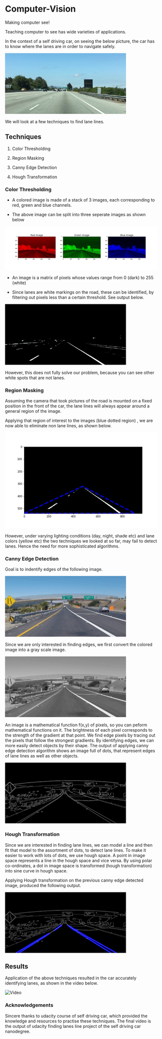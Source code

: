 # Computer-Vision
Making computer see!

Teaching computer to see has wide varieties of applications.

In the context of a self driving car, on seeing the below picture, the car has to know where the lanes are in order to navigate safely.

<img src="https://github.com/buddha216g/Computer-Vision/blob/exercises/001-Color-Selection/test.jpg" width="400" height="200">


We will look at a few techniques to find lane lines.

## Techniques ##

 1. Color Thresholding
 
 2. Region Masking
 
 3. Canny Edge Detection
 
 4. Hough Transformation


### Color Thresholding ###

 - A colored image is made of a stack of 3 images, each corresponding to red, green and blue channels.
 
 - The above image can be split into three seperate images as shown below
 
 <img src="https://github.com/buddha216g/Computer-Vision/blob/exercises/001-Color-Selection/rgb_channels.jpg" >
 

 - An image is a matrix of pixels whose values range from 0 (dark) to 255 (white)
 
 - Since lanes are white markings on the road, these can be identified, by filtering out pixels less than a certain threshold. See output below.
 
 <img src="https://github.com/buddha216g/Computer-Vision/blob/exercises/001-Color-Selection/color_select.jpg" width="400" height="200" >
 
 However, this does not fully solve our problem, because you can see other white spots that are not lanes.



### Region Masking ###

Assuming the camera that took pictures of the road is mounted on a fixed position in the front of the car, the lane lines will always appear around a general region of the image.

Applying that region of interest to the images (blue dotted region) , we are now able to eliminate non lane lines, as shown below.

<img src="https://github.com/buddha216g/Computer-Vision/blob/exercises/002-Color_plus_Region_Selection/color_region_selection.jpg"  >

However, under varying lighting conditions (day, night, shade etc) and lane colors (yellow etc) the two techniques we looked at so far, may fail to detect lanes. Hence the need for more sophisticated algorithms.



### Canny Edge Detection ###

Goal is to indentify edges of the following image. 

<img src="https://github.com/buddha216g/Computer-Vision/blob/exercises/003-CannyEdgeDetection/exit-ramp.jpg" width="400" height="200" >

Since we are only interested in finding edges, we first convert the colored image into a gray scale image.


<img src="https://github.com/buddha216g/Computer-Vision/blob/exercises/003-CannyEdgeDetection/gray-exit-ramp.jpg" width="400" height="200" >

An image is a mathematical function f(x,y) of pixels, so you can peform mathematical functions on it.
The brightness of each pixel corresponds to the strength of the gradient at that point. We find edge pixels by tracing out the pixels that follow the strongest gradients. By identifying edges, we can more easily detect objects by their shape.  The output of applying canny edge detection algorithm shows an image full of dots, that represent edges of lane lines as well as other objects.

<img src="https://github.com/buddha216g/Computer-Vision/blob/exercises/003-CannyEdgeDetection/edges-exit-ramp.jpg" width="400" height="200" >


### Hough Transformation ###

Since we are interested in finding lane lines, we can model a line and then fit that model to the assortment of dots, to detect lane lines.
To make it easier to work with lots of dots, we use hough space. A point in image space represents a line in the hough space and vice versa.
By using polar co-ordinates, a dot in image space is transformed (hough transformation) into sine curve in hough space.

Applying Hough transformation on the previous canny edge detected image, produced the following output.

<img src="https://github.com/buddha216g/Computer-Vision/blob/exercises/004-Hough-Transformation/hough-exit-ramp.jpg" width="400" height="200" >


## Results ##

Application of the above techniques resulted in the car accurately identifying lanes, as shown in the video below. 
 
![Video](https://github.com/buddha216g/Computer-Vision/blob/master/P1-Finding-Lane-Lines/test_videos_output/solidWhiteRight.gif)

### Acknowledgements ###
Sincere thanks to udacity course of self driving car, which provided the knowledge and resources to practise these techniques. The final video is the output of udacity finding lanes line project of the self driving car nanodegree.


